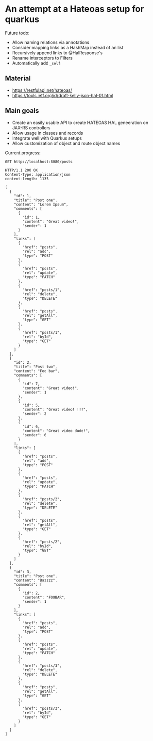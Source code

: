 # An attempt at a Hateoas setup for quarkus

Future todo:

- Allow naming relations via annotations
- Consider mapping links as a HashMap instead of an list
- Recursively append links to @HalResponse's
- Rename interceptors to Filters
- Automatically add `_self`

## Material

- https://restfulapi.net/hateoas/
- https://tools.ietf.org/id/draft-kelly-json-hal-01.html

## Main goals

- Create an easily usable API to create HATEOAS HAL geneeration on JAX-RS controllers
- Allow usage in classes and records
- Integrate well with Quarkus setups
- Allow customization of object and route object names

Current progress:

```
GET http://localhost:8080/posts

HTTP/1.1 200 OK
Content-Type: application/json
content-length: 1135

[
  {
    "id": 1,
    "title": "Post one",
    "content": "Lorem Ipsum",
    "comments": [
      {
        "id": 1,
        "content": "Great video!",
        "sender": 1
      }
    ],
    "links": [
      {
        "href": "posts",
        "rel": "add",
        "type": "POST"
      },
      {
        "href": "posts",
        "rel": "update",
        "type": "PATCH"
      },
      {
        "href": "posts/1",
        "rel": "delete",
        "type": "DELETE"
      },
      {
        "href": "posts",
        "rel": "getAll",
        "type": "GET"
      },
      {
        "href": "posts/1",
        "rel": "byId",
        "type": "GET"
      }
    ]
  },
  {
    "id": 2,
    "title": "Post two",
    "content": "Foo bar",
    "comments": [
      {
        "id": 7,
        "content": "Great video!",
        "sender": 1
      },
      {
        "id": 5,
        "content": "Great video! !!!",
        "sender": 2
      },
      {
        "id": 6,
        "content": "Great video dude!",
        "sender": 6
      }
    ],
    "links": [
      {
        "href": "posts",
        "rel": "add",
        "type": "POST"
      },
      {
        "href": "posts",
        "rel": "update",
        "type": "PATCH"
      },
      {
        "href": "posts/2",
        "rel": "delete",
        "type": "DELETE"
      },
      {
        "href": "posts",
        "rel": "getAll",
        "type": "GET"
      },
      {
        "href": "posts/2",
        "rel": "byId",
        "type": "GET"
      }
    ]
  },
  {
    "id": 3,
    "title": "Post one",
    "content": "Bazzzz",
    "comments": [
      {
        "id": 2,
        "content": "FOOBAR",
        "sender": 1
      }
    ],
    "links": [
      {
        "href": "posts",
        "rel": "add",
        "type": "POST"
      },
      {
        "href": "posts",
        "rel": "update",
        "type": "PATCH"
      },
      {
        "href": "posts/3",
        "rel": "delete",
        "type": "DELETE"
      },
      {
        "href": "posts",
        "rel": "getAll",
        "type": "GET"
      },
      {
        "href": "posts/3",
        "rel": "byId",
        "type": "GET"
      }
    ]
  }
]
```
